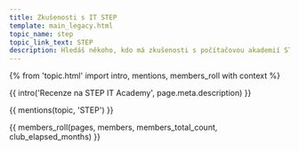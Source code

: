 ```yaml
---
title: Zkušenosti s IT STEP
template: main_legacy.html
topic_name: step
topic_link_text: STEP
description: Hledáš někoho, kdo má zkušenosti s počítačovou akademií STEP? Vyplatí se jejich kurzy?
---
```

{% from 'topic.html' import intro, mentions, members_roll with context %}

{{ intro('Recenze na STEP IT Academy', page.meta.description) }}

{{ mentions(topic, 'STEP') }}

{{ members_roll(pages, members, members_total_count, club_elapsed_months) }}
